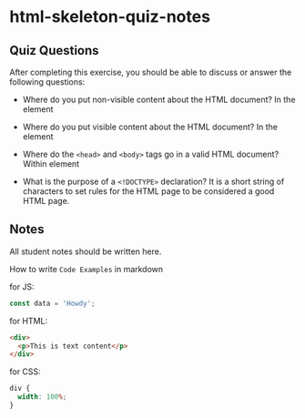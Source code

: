 # html-skeleton-quiz-notes

## Quiz Questions

After completing this exercise, you should be able to discuss or answer the following questions:

- Where do you put non-visible content about the HTML document?
  In the <head> element

- Where do you put visible content about the HTML document?
  In the <body> element

- Where do the `<head>` and `<body>` tags go in a valid HTML document?
  Within <html> element

- What is the purpose of a `<!DOCTYPE>` declaration?
  It is a short string of characters to set rules for the HTML page to be considered a good HTML page.

## Notes

All student notes should be written here.

How to write `Code Examples` in markdown

for JS:

```javascript
const data = 'Howdy';
```

for HTML:

```html
<div>
  <p>This is text content</p>
</div>
```

for CSS:

```css
div {
  width: 100%;
}
```
